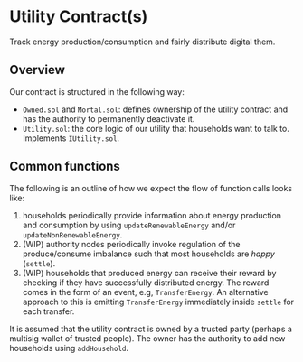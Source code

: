 # Utility Contract(s)

Track energy production/consumption and fairly distribute digital them.

## Overview

Our contract is structured in the following way:

- `Owned.sol` and `Mortal.sol`: defines ownership of the utility contract and has the authority to permanently deactivate it.
- `Utility.sol`: the core logic of our utility that households want to talk to. Implements `IUtility.sol`.

## Common functions

The following is an outline of how we expect the flow of function calls looks like:

1. households periodically provide information about energy production and consumption by using `updateRenewableEnergy` and/or `updateNonRenewableEnergy`.
2. (WIP) authority nodes periodically invoke regulation of the produce/consume imbalance such that most households are *happy* (`settle`).
3. (WIP) households that produced energy can receive their reward by checking if they have successfully distributed energy. The reward comes in the form of an event, e.g, `TransferEnergy`. An alternative approach to this is emitting `TransferEnergy` immediately inside `settle` for each transfer.

It is assumed that the utility contract is owned by a trusted party (perhaps a multisig wallet of trusted people). The owner has the authority to add new households using `addHousehold`.
